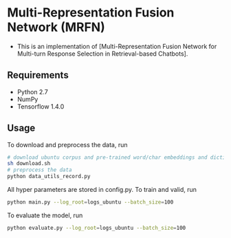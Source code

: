 # Multi-Representation Fusion Network (MRFN)

- This is an implementation of [Multi-Representation Fusion Network for Multi-turn Response Selection in Retrieval-based Chatbots].


## Requirements
* Python 2.7
* NumPy
* Tensorflow 1.4.0


## Usage
To download and preprocess the data, run

```bash
# download ubuntu corpus and pre-trained word/char embeddings and dictionaries
sh download.sh
# preprocess the data
python data_utils_record.py
```

All hyper parameters are stored in config.py. To train and valid, run

```bash
python main.py --log_root=logs_ubuntu --batch_size=100
```

To evaluate the model, run
```bash
python evaluate.py --log_root=logs_ubuntu --batch_size=100
```